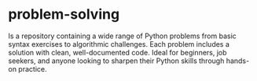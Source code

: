 # problem-solving 
Is a repository containing a wide range of Python problems from basic syntax exercises to algorithmic challenges. Each problem includes a solution with clean, well-documented code. Ideal for beginners, job seekers, and anyone looking to sharpen their Python skills through hands-on practice.
